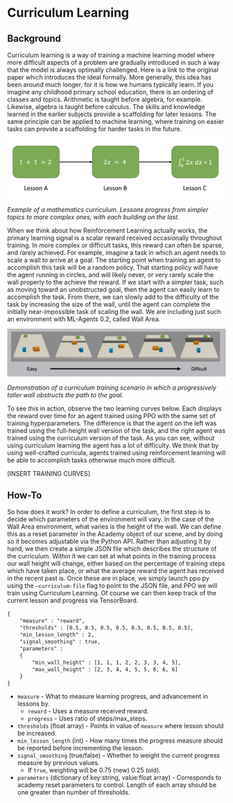 # Curriculum Learning

## Background

Curriculum learning is a way of training a machine learning model where more difficult 
aspects of a problem are gradually introduced in such a way that the model is always 
optimally challenged. Here is a link to the original paper which introduces the ideal 
formally. More generally, this idea has been around much longer, for it is how we humans 
typically learn. If you imagine any childhood primary school education, there is an 
ordering of classes and topics. Arithmetic is taught before algebra, for example. 
Likewise, algebra is taught before calculus. The skills and knowledge learned in the 
earlier subjects provide a scaffolding for later lessons. The same principle can be 
applied to machine learning, where training on easier tasks can provide a scaffolding 
for harder tasks in the future. 

![Math](../images/math.png)

_Example of a mathematics curriculum. Lessons progress from simpler topics to more 
complex ones, with each building on the last._

When we think about how Reinforcement Learning actually works, the primary learning 
signal is a scalar reward received occasionally throughout training. In more complex 
or difficult tasks, this reward can often be sparse, and rarely achieved. For example, 
imagine a task in which an agent needs to scale a wall to arrive at a goal. The starting 
point when training an agent to accomplish this task will be a random policy. That 
starting policy will have the agent running in circles, and will likely never, or very 
rarely scale the wall properly to the achieve the reward. If we start with a simpler 
task, such as moving toward an unobstructed goal, then the agent can easily learn to 
accomplish the task. From there, we can slowly add to the difficulty of the task by 
increasing the size of the wall, until the agent can complete the initially 
near-impossible task of scaling the wall. We are including just such an environment with 
ML-Agents 0.2, called Wall Area.

![Wall](../images/curriculum.png)

_Demonstration of a curriculum training scenario in which a progressively taller wall 
obstructs the path to the goal._
 
To see this in action, observe the two learning curves below. Each displays the reward 
over time for an agent trained using PPO with the same set of training hyperparameters. 
The difference is that the agent on the left was trained using the full-height wall 
version of the task, and the right agent was trained using the curriculum version of 
the task. As you can see, without using curriculum learning the agent has a lot of 
difficulty. We think that by using well-crafted curricula, agents trained using 
reinforcement learning will be able to accomplish tasks otherwise much more difficult. 
 
[INSERT TRAINING CURVES]

## How-To
 
So how does it work? In order to define a curriculum, the first step is to decide which 
parameters of the environment will vary. In the case of the Wall Area environment, what 
varies is the height of the wall. We can define this as a reset parameter in the Academy 
object of our scene, and by doing so it becomes adjustable via the Python API. Rather 
than adjusting it by hand, we then create a simple JSON file which describes the 
structure of the curriculum. Within it we can set at what points in the training process 
our wall height will change, either based on the percentage of training steps which have 
taken place, or what the average reward the agent has received in the recent past is. 
Once these are in place, we simply launch ppo.py using the `–curriculum-file` flag to 
point to the JSON file, and PPO we will train using Curriculum Learning. Of course we can 
then keep track of the current lesson and progress via TensorBoard.


```
{
    "measure" : "reward",
    "thresholds" : [0.5, 0.5, 0.5, 0.5, 0.5, 0.5, 0.5, 0.5],
    "min_lesson_length" : 2,
    "signal_smoothing" : true, 
    "parameters" : 
    {
        "min_wall_height" : [1, 1, 1, 2, 2, 3, 3, 4, 5],
        "max_wall_height" : [2, 3, 4, 4, 5, 5, 6, 6, 6]
    }
}
```

* `measure` - What to measure learning progress, and advancement in lessons by.
    * `reward` - Uses a measure received reward. 
    * `progress` - Uses ratio of steps/max_steps.
* `thresholds` (float array) - Points in value of `measure` where lesson should be increased.
* `min_lesson_length` (int) - How many times the progress measure should be reported before 
incrementing the lesson.
* `signal_smoothing` (true/false) - Whether to weight the current progress measure by previous values.
    * If `true`, weighting will be 0.75 (new) 0.25 (old).
* `parameters` (dictionary of key:string, value:float array) - Corresponds to academy reset parameters to control. Length of each array
should be one greater than number of thresholds.